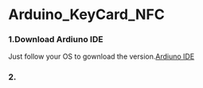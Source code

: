 # Arduino_KeyCard_NFC  
### 1.Download Ardiuno IDE  
  Just follow your OS to gownload the version.[Ardiuno IDE](https://www.arduino.cc/en/software)  
### 2.

